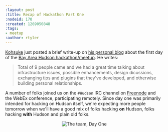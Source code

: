 ```yaml
---
:layout: post
:title: Recap of Hackathon Part One
:nodeid: 170
:created: 1269050848
:tags:
- meetup
:author: rtyler
---
```

<a id="aptureLink_pnjVAv8djU" href="http://twitter.com/kohsukekawa">Kohsuke</a> just posted a brief write-up on [his personal blog](http://weblogs.java.net/blog/kohsuke/archive/2010/03/19/hudson-hackathon-day-1) about the first day of the [Bay Area Hudson hackathon/meetup](http://wiki.hudson-ci.org/display/HUDSON/Hudson+Bay+Area+Hackathon+2.0). He writes:

> Total of 9 people came and we had a great time talking about infrastructure issues, possible enhancements, design dicussions, exchanging tips and plugins that they've developed, and otherwise building personal relationships. 

A number of folks joined us on the `#Hudson` IRC channel on <a id="aptureLink_GzNHS5pDZN" href="http://freenode.net/">Freenode</a> and the WebEx conference, participating remotely. Since day one was primarily intended for hacking on Hudson itself, we're expecting more people tomorrow when we'll have a good mix of folks hacking **on** Hudson, folks hacking **with** Hudson and plain old folks.

<center><img src="http://agentdero.cachefly.net/continuousblog/HackathonDay1.jpeg" alt="The team, Day One"/></center>
